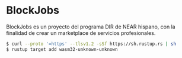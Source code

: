 BlockJobs
=========
BlockJobs es un proyecto del programa DIR de NEAR hispano, con la finalidad de crear un marketplace de servicios profesionales.


``` bash
$ curl --proto '=https' --tlsv1.2 -sSf https://sh.rustup.rs | sh
$ rustup target add wasm32-unknown-unknown
```
